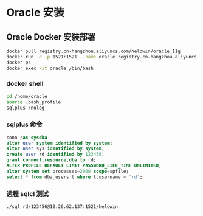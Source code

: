 # Oracle 安装

## Oracle Docker 安装部署

```bash
docker pull registry.cn-hangzhou.aliyuncs.com/helowin/oracle_11g
docker run -d -p 1521:1521 --name oracle registry.cn-hangzhou.aliyuncs.com/helowin/oracle_11g
docker ps 
docker exec -it oracle /bin/bash
```

### docker shell

```bash
cd /home/oracle
source .bash_profile
sqlplus /nolog
```

### sqlplus 命令

```sql
conn /as sysdba
alter user system identified by system;
alter user sys identified by system;
create user rd identified by 123456;
grant connect,resource,dba to rd; 
ALTER PROFILE DEFAULT LIMIT PASSWORD_LIFE_TIME UNLIMITED;
alter system set processes=2000 scope=spfile;
select * from dba_users t where t.username = 'rd';
```

### 远程 sqlcl 测试

```bash
./sql rd/123456@10.26.62.137:1521/helowin
```
